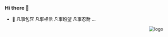   ### Hi there 👋
- 💬 凡事包容 凡事相信 凡事盼望 凡事忍耐  ...

<p> 
<img src="https://github-readme-stats.vercel.app/api?username=wangwei1129&show_icons=true" alt="logo" align="right" style="margin-booton:20px;"/>
</p>
<!--
**WangWei1129/wangwei1129** is a ✨ _special_ ✨ repository because its `README.md` (this file) appears on your GitHub profile.

Here are some ideas to get you started:

- 🔭 java开发后端 ...
- 🌱 I’m currently learning ...
- 👯 I’m looking to collaborate on ...
- 🤔 I’m looking for help with ...
- 💬 Ask me about ...
- 📫 How to reach me: ...
- 😄 Pronouns: ...
- ⚡ Fun fact: ...
-->
